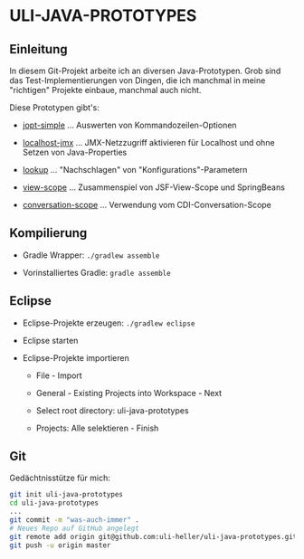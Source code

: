 ULI-JAVA-PROTOTYPES
===================

Einleitung
----------

In diesem Git-Projekt arbeite ich an diversen Java-Prototypen.
Grob sind das Test-Implementierungen von Dingen, die ich manchmal
in meine "richtigen" Projekte einbaue, manchmal auch nicht.

Diese Prototypen gibt's:

* [jopt-simple](jopt-simple) ... Auswerten von Kommandozeilen-Optionen

* [localhost-jmx](localhost-jmx) ... JMX-Netzzugriff aktivieren für Localhost und ohne Setzen von Java-Properties

* [lookup](lookup) ... "Nachschlagen" von "Konfigurations"-Parametern

* [view-scope](view-scope) ... Zusammenspiel von JSF-View-Scope und SpringBeans

* [conversation-scope](conversation-scope) ... Verwendung vom CDI-Conversation-Scope

Kompilierung
------------

* Gradle Wrapper: `./gradlew assemble`

* Vorinstalliertes Gradle: `gradle assemble`

Eclipse
-------

* Eclipse-Projekte erzeugen: `./gradlew eclipse`

* Eclipse starten

* Eclipse-Projekte importieren

    * File - Import

    * General - Existing Projects into Workspace - Next

    * Select root directory: uli-java-prototypes

    * Projects: Alle selektieren - Finish


Git
---

Gedächtnisstütze für mich:

```sh
git init uli-java-prototypes
cd uli-java-prototypes
...
git commit -m "was-auch-immer" .
# Neues Repo auf GitHub angelegt
git remote add origin git@github.com:uli-heller/uli-java-prototypes.git
git push -u origin master
```
